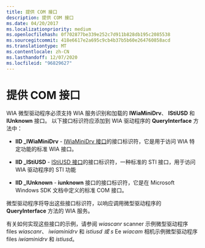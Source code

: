 ```yaml
---
title: 提供 COM 接口
description: 提供 COM 接口
ms.date: 04/20/2017
ms.localizationpriority: medium
ms.openlocfilehash: 0f702877be339e252c7d911b828db195c2085538
ms.sourcegitcommit: 418e6617e2a695c9cb4b37b5b60e264760858acd
ms.translationtype: MT
ms.contentlocale: zh-CN
ms.lasthandoff: 12/07/2020
ms.locfileid: "96829627"
---
```

# <a name="providing-a-com-interface"></a>提供 COM 接口





WIA 微型驱动程序必须支持 WIA 服务识别和加载的 **IWiaMiniDrv**、 **IStiUSD** 和 **IUnknown** 接口。 以下接口标识符应添加到 WIA 驱动程序的 **QueryInterface** 方法中：

-   **IID \_IWiaMiniDrv** - [IWiaMiniDrv 接口](/windows-hardware/drivers/ddi/wiamindr_lh/nn-wiamindr_lh-iwiaminidrv)的接口标识符，它是用于访问 WIA 特定功能的标准 WIA 接口。

-   **IID \_IStiUSD** - [IStiUSD 接口](/windows-hardware/drivers/ddi/_image/index)的接口标识符，一种标准的 STI 接口，用于访问 WIA 驱动程序的 STI 功能

-   **IID \_IUnknown** - **iunknown** 接口的接口标识符，它是在 Microsoft Windows SDK 文档中定义的标准 COM 接口。

微型驱动程序将导出这些接口标识符，以响应调用微型驱动程序的 **QueryInterface** 方法的 WIA 服务。

有关如何实现这些接口的示例，请参阅 *wiascanr* scanner 示例微型驱动程序 files *wiascanr*、 *iwiaminidrv* 和 *istiusd 或 s* Ee *wiacam* 相机示例微型驱动程序 files *iwiaminidrv* 和 *istiusd*。

 

